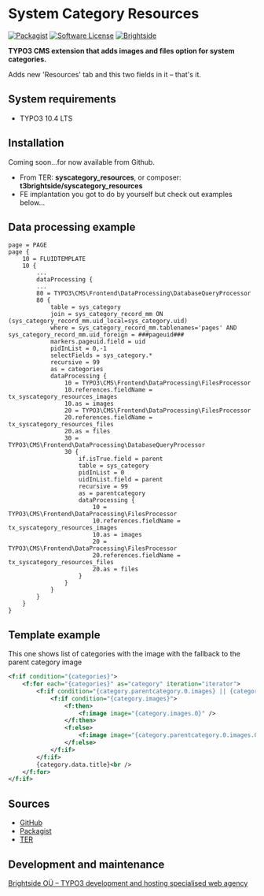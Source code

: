 # System Category Resources
[![Packagist](https://img.shields.io/packagist/v/t3brightside/syscategory_resources.svg?style=flat)](https://packagist.org/packages/t3brightside/syscategory_resources)
[![Software License](https://img.shields.io/badge/license-GPLv3-brightgreen.svg?style=flat)](LICENSE)
[![Brightside](https://img.shields.io/badge/by-t3brightside.com-orange.svg?style=flat)](https://t3brightside.com)

**TYPO3 CMS extension that adds images and files option for system categories.**

Adds new 'Resources' tab and this two fields in it – that's it.

## System requirements

- TYPO3 10.4 LTS

## Installation

Coming soon...for now available from Github.
 - From TER: **syscategory_resources**, or composer: **t3brightside/syscategory_resources**
 - FE implantation you got to do by yourself but check out examples below...

## Data processing example
```typoscript
page = PAGE
page {
    10 = FLUIDTEMPLATE
    10 {
        ...
        dataProcessing {
        ...
        80 = TYPO3\CMS\Frontend\DataProcessing\DatabaseQueryProcessor
        80 {
            table = sys_category
            join = sys_category_record_mm ON (sys_category_record_mm.uid_local=sys_category.uid)
            where = sys_category_record_mm.tablenames='pages' AND sys_category_record_mm.uid_foreign = ###pageuid###
            markers.pageuid.field = uid
            pidInList = 0,-1
            selectFields = sys_category.*
            recursive = 99
            as = categories
            dataProcessing {
                10 = TYPO3\CMS\Frontend\DataProcessing\FilesProcessor
                10.references.fieldName = tx_syscategory_resources_images
                10.as = images
                20 = TYPO3\CMS\Frontend\DataProcessing\FilesProcessor
                20.references.fieldName = tx_syscategory_resources_files
                20.as = files
                30 = TYPO3\CMS\Frontend\DataProcessing\DatabaseQueryProcessor
                30 {
                    if.isTrue.field = parent
                    table = sys_category
                    pidInList = 0
                    uidInList.field = parent
                    recursive = 99
                    as = parentcategory
                    dataProcessing {
                        10 = TYPO3\CMS\Frontend\DataProcessing\FilesProcessor
                        10.references.fieldName = tx_syscategory_resources_images
                        10.as = images
                        20 = TYPO3\CMS\Frontend\DataProcessing\FilesProcessor
                        20.references.fieldName = tx_syscategory_resources_files
                        20.as = files
                    }
                }
            }
        }
    }
}  
```

## Template example
This one shows list of categories with the image with the fallback to the parent category image
```XML
<f:if condition="{categories}">
    <f:for each="{categories}" as="category" iteration="iterator">
        <f:if condition="{category.parentcategory.0.images} || {category.images}">
            <f:if condition="{category.images}">
                <f:then>
                    <f:image image="{category.images.0}" />
                </f:then>
                <f:else>
                    <f:image image="{category.parentcategory.0.images.0}" />
                </f:else>
            </f:if>
        </f:if>
        {category.data.title}<br />
    </f:for>
</f:if>
```

## Sources

-  [GitHub][a47ab545]
-  [Packagist][40819ab1]
-  [TER][15e0f507]

  [a47ab545]: https://github.com/t3brightside/syscategory_resources "GitHub"
  [40819ab1]: https://packagist.org/packages/t3brightside/syscategory_resources "Packagist"
  [15e0f507]: https://extensions.typo3.org/extension/syscategory_resources/ "Typo3 Extension Repository"

Development and maintenance
---------------------------

[Brightside OÜ – TYPO3 development and hosting specialised web agency][ab26eed2]

  [ab26eed2]: https://t3brightside.com/ "TYPO3 development and hosting specialised web agency"
